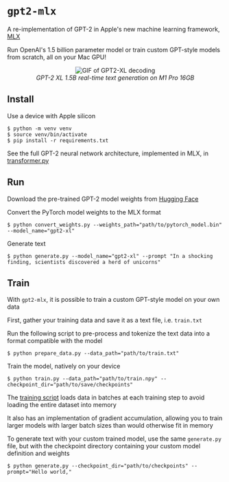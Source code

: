 # `gpt2-mlx`

A re-implementation of GPT-2 in Apple's new machine learning framework, [MLX](https://github.com/ml-explore/mlx)

Run OpenAI's 1.5 billion parameter model or train custom GPT-style models from scratch, all on your Mac GPU!

<p align="center">
  <img src="gpt2-mlx.gif" alt="GIF of GPT2-XL decoding">
  <br>
  <em>GPT-2 XL 1.5B real-time text generation on M1 Pro 16GB</em>
</p>

## Install

Use a device with Apple silicon

```shell
$ python -m venv venv
$ source venv/bin/activate
$ pip install -r requirements.txt
```

See the full GPT-2 neural network architecture, implemented in MLX, in [transformer.py](transformer.py)

## Run

Download the pre-trained GPT-2 model weights from [Hugging Face](https://huggingface.co/gpt2-xl)

Convert the PyTorch model weights to the MLX format
```shell
$ python convert_weights.py --weights_path="path/to/pytorch_model.bin" --model_name="gpt2-xl"
```

Generate text
```shell
$ python generate.py --model_name="gpt2-xl" --prompt "In a shocking finding, scientists discovered a herd of unicorns"
```

## Train

With `gpt2-mlx`, it is possible to train a custom GPT-style model on your own data

First, gather your training data and save it as a text file, i.e. `train.txt`

Run the following script to pre-process and tokenize the text data into a format compatible with the model

```shell
$ python prepare_data.py --data_path="path/to/train.txt"
```

Train the model, natively on your device

```shell
$ python train.py --data_path="path/to/train.npy" --checkpoint_dir="path/to/save/checkpoints"
```

The [training script](train.py) loads data in batches at each training step to avoid loading the entire dataset into memory

It also has an implementation of gradient accumulation, allowing you to train larger models with larger batch sizes than would otherwise fit in memory

To generate text with your custom trained model, use the same `generate.py` file, but with the checkpoint directory containing your custom model definition and weights

```shell
$ python generate.py --checkpoint_dir="path/to/checkpoints" --prompt="Hello world,"
```

